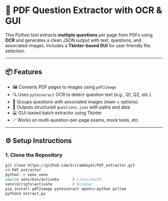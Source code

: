 # 🧠 PDF Question Extractor with OCR & GUI

This Python tool extracts **multiple questions** per page from PDFs using **OCR** and generates a clean JSON output with text, questions, and associated images. Includes a **Tkinter-based GUI** for user-friendly file selection.

---

## 📦 Features

- 🖼️ Converts PDF pages to images using `pdf2image`
- 🔍 Uses `pytesseract` OCR to detect question text (e.g., Q1, Q2, etc.)
- 🧠 Groups questions with associated images (main + options)
- 📂 Outputs structured `questions.json` with paths and data
- 💻 GUI-based batch extractor using Tkinter
- ✅ Works on multi-question-per-page exams, mock tests, etc.

---

## ⚙️ Setup Instructions

### 1. Clone the Repository

```bash
git clone https://github.com/Sriramdayal/Pdf_extractor.git
cd Pdf_extractor
python -m venv venv
source venv/bin/activate      # Linux/macOS
venv\Scripts\activate         # Windows
pip install pdf2image pytesseract opencv-python pillow
python3 extract.py  